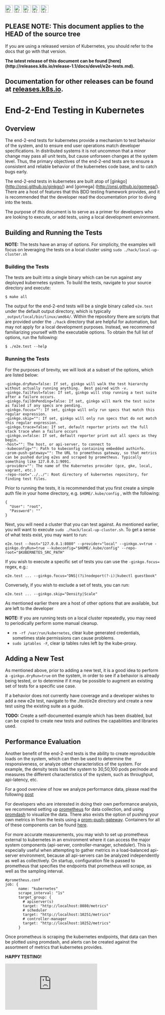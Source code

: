 <!-- BEGIN MUNGE: UNVERSIONED_WARNING -->

<!-- BEGIN STRIP_FOR_RELEASE -->

<img src="http://kubernetes.io/img/warning.png" alt="WARNING"
     width="25" height="25">
<img src="http://kubernetes.io/img/warning.png" alt="WARNING"
     width="25" height="25">
<img src="http://kubernetes.io/img/warning.png" alt="WARNING"
     width="25" height="25">
<img src="http://kubernetes.io/img/warning.png" alt="WARNING"
     width="25" height="25">
<img src="http://kubernetes.io/img/warning.png" alt="WARNING"
     width="25" height="25">

<h2>PLEASE NOTE: This document applies to the HEAD of the source tree</h2>

If you are using a released version of Kubernetes, you should
refer to the docs that go with that version.

<strong>
The latest release of this document can be found
[here](http://releases.k8s.io/release-1.1/docs/devel/e2e-tests.md).

Documentation for other releases can be found at
[releases.k8s.io](http://releases.k8s.io).
</strong>
--

<!-- END STRIP_FOR_RELEASE -->

<!-- END MUNGE: UNVERSIONED_WARNING -->

# End-2-End Testing in Kubernetes

## Overview

The end-2-end tests for kubernetes provide a mechanism to test behavior of the system, and to ensure end user operations match developer specifications.  In distributed systems it is not uncommon that a minor change may pass all unit tests, but cause unforseen changes at the system level.  Thus, the primary objectives of the end-2-end tests are to ensure a consistent and reliable behavior of the kubernetes code base, and to catch bugs early.

The end-2-end tests in kubernetes are built atop of [ginkgo] (http://onsi.github.io/ginkgo/) and [gomega] (http://onsi.github.io/gomega/).  There are a host of features that this BDD testing framework provides, and it is recommended that the developer read the documentation prior to diving into the tests.

The purpose of *this* document is to serve as a primer for developers who are looking to execute, or add tests, using a local development environment.

## Building and Running the Tests

**NOTE:** The tests have an array of options.  For simplicity, the examples will focus on leveraging the tests on a local cluster using `sudo ./hack/local-up-cluster.sh`

### Building the Tests

The tests are built into a single binary which can be run against any deployed kubernetes system.  To build the tests, navigate to your source directory and execute:

`$ make all`

The output for the end-2-end tests will be a single binary called `e2e.test` under the default output directory, which is typically `_output/local/bin/linux/amd64/`.  Within the repository there are scripts that are provided under the `./hack` directory that are helpful for automation, but may not apply for a local development purposes.  Instead, we recommend familiarizing yourself with the executable options.  To obtain the full list of options, run the following:

`$ ./e2e.test --help`

### Running the Tests

For the purposes of brevity, we will look at a subset of the options, which are listed below:

```
-ginkgo.dryRun=false: If set, ginkgo will walk the test hierarchy without actually running anything.  Best paired with -v.
-ginkgo.failFast=false: If set, ginkgo will stop running a test suite after a failure occurs.
-ginkgo.failOnPending=false: If set, ginkgo will mark the test suite as failed if any specs are pending.
-ginkgo.focus="": If set, ginkgo will only run specs that match this regular expression.
-ginkgo.skip="": If set, ginkgo will only run specs that do not match this regular expression.
-ginkgo.trace=false: If set, default reporter prints out the full stack trace when a failure occurs
-ginkgo.v=false: If set, default reporter print out all specs as they begin.
-host="": The host, or api-server, to connect to
-kubeconfig="": Path to kubeconfig containing embedded authinfo.
-prom-push-gateway="": The URL to prometheus gateway, so that metrics can be pushed during e2es and scraped by prometheus. Typically something like 127.0.0.1:9091.
-provider="": The name of the Kubernetes provider (gce, gke, local, vagrant, etc.)
-repo-root="../../": Root directory of kubernetes repository, for finding test files.
```

Prior to running the tests, it is recommended that you first create a simple auth file in your home directory, e.g. `$HOME/.kube/config` , with the following:

```
{
  "User": "root",
  "Password": ""
}
```

Next, you will need a cluster that you can test against.  As mentioned earlier, you will want to execute `sudo ./hack/local-up-cluster.sh`.  To get a sense of what tests exist, you may want to run:

`e2e.test --host="127.0.0.1:8080" --provider="local" --ginkgo.v=true -ginkgo.dryRun=true --kubeconfig="$HOME/.kube/config" --repo-root="$KUBERNETES_SRC_PATH"`

If you wish to execute a specific set of tests you can use the `-ginkgo.focus=` regex, e.g.:

`e2e.test ... --ginkgo.focus="DNS|(?i)nodeport(?-i)|kubectl guestbook"`

Conversely, if you wish to exclude a set of tests, you can run:

`e2e.test ... --ginkgo.skip="Density|Scale"`

As mentioned earlier there are a host of other options that are available, but are left to the developer

**NOTE:** If you are running tests on a local cluster repeatedly, you may need to periodically perform some manual cleanup.
- `rm -rf /var/run/kubernetes`, clear kube generated credentials, sometimes stale permissions can cause problems.
- `sudo iptables -F`, clear ip tables rules left by the kube-proxy.

## Adding a New Test

As mentioned above, prior to adding a new test, it is a good idea to perform a `-ginkgo.dryRun=true` on the system, in order to see if a behavior is already being tested, or to determine if it may be possible to augment an existing set of tests for a specific use case.

If a behavior does not currently have coverage and a developer wishes to add a new e2e test, navigate to the ./test/e2e directory and create a new test using the existing suite as a guide.

**TODO:** Create a self-documented example which has been disabled, but can be copied to create new tests and outlines the capabilities and libraries used.

## Performance Evaluation

Another benefit of the end-2-end tests is the ability to create reproducible loads on the system, which can then be used to determine the responsiveness, or analyze other characteristics of the system.  For example, the density tests load the system to 30,50,100 pods per/node and measures the different characteristics of the system, such as throughput, api-latency, etc.

For a good overview of how we analyze performance data, please read the following [post](http://blog.kubernetes.io/2015/09/kubernetes-performance-measurements-and.html)

For developers who are interested in doing their own performance analysis, we recommend setting up [prometheus](http://prometheus.io/) for data collection, and using [promdash](http://prometheus.io/docs/visualization/promdash/) to visualize the data.  There also exists the option of pushing your own metrics in from the tests using a [prom-push-gateway](http://prometheus.io/docs/instrumenting/pushing/).  Containers for all of these components can be found [here](https://hub.docker.com/u/prom/).

For more accurate measurements, you may wish to set up prometheus external to kubernetes in an environment where it can access the major system components (api-server, controller-manager, scheduler).  This is especially useful when attempting to gather metrics in a load-balanced api-server environment, because all api-servers can be analyzed independently as well as collectively. On startup, configuration file is passed to prometheus that specifies the endpoints that prometheus will scrape, as well as the sampling interval.

```
#prometheus.conf
job: {
      name: "kubernetes"
      scrape_interval: "1s"
      target_group: {
		# apiserver(s)
		target: "http://localhost:8080/metrics"
		# scheduler 
		target: "http://localhost:10251/metrics"
		# controller-manager
		target: "http://localhost:10252/metrics"
      }
```

Once prometheus is scraping the kubernetes endpoints, that data can then be plotted using promdash, and alerts can be created against the assortment of metrics that kubernetes provides.

**HAPPY TESTING!**



<!-- BEGIN MUNGE: GENERATED_ANALYTICS -->
[![Analytics](https://kubernetes-site.appspot.com/UA-36037335-10/GitHub/docs/devel/e2e-tests.md?pixel)]()
<!-- END MUNGE: GENERATED_ANALYTICS -->
